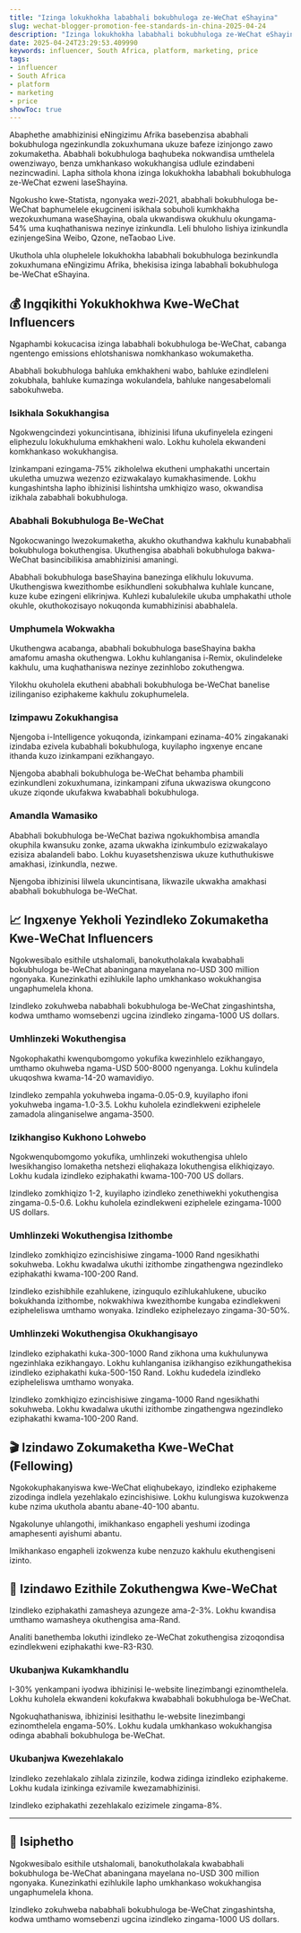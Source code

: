 ```yaml
---
title: "Izinga lokukhokha lababhali bokubhuloga ze-WeChat eShayina"
slug: wechat-blogger-promotion-fee-standards-in-china-2025-04-24
description: "Izinga lokukhokha lababhali bokubhuloga ze-WeChat eShayina"
date: 2025-04-24T23:29:53.409990
keywords: influencer, South Africa, platform, marketing, price
tags:
- influencer
- South Africa
- platform
- marketing
- price
showToc: true
---
```


Abaphethe amabhizinisi eNingizimu Afrika basebenzisa ababhali bokubhuloga ngezinkundla zokuxhumana ukuze bafeze izinjongo zawo zokumaketha. Ababhali bokubhuloga baqhubeka nokwandisa umthelela owenziwayo, benza umkhankaso wokukhangisa udlule ezindabeni nezincwadini. Lapha sithola khona izinga lokukhokha lababhali bokubhuloga ze-WeChat ezweni laseShayina.

Ngokusho kwe-Statista, ngonyaka wezi-2021, ababhali bokubhuloga be-WeChat baphumelele ekugcineni isikhala sobuholi kumkhakha wezokuxhumana waseShayina, obala ukwandiswa okukhulu okungama-54% uma kuqhathaniswa nezinye izinkundla. Leli bhuloho lishiya izinkundla ezinjengeSina Weibo, Qzone, neTaobao Live. 

Ukuthola uhla oluphelele lokukhokha lababhali bokubhuloga bezinkundla zokuxhumana eNingizimu Afrika, bhekisisa izinga lababhali bokubhuloga be-WeChat eShayina.


## 💰 Ingqikithi Yokukhokhwa Kwe-WeChat Influencers

Ngaphambi kokucacisa izinga lababhali bokubhuloga be-WeChat, cabanga ngentengo emissions ehlotshaniswa nomkhankaso wokumaketha.

Ababhali bokubhuloga bahluka emkhakheni wabo, bahluke ezindleleni zokubhala, bahluke kumazinga wokulandela, bahluke nangesabelomali sabokuhweba. 

### Isikhala Sokukhangisa

Ngokwengcindezi yokuncintisana, ibhizinisi lifuna ukufinyelela ezingeni eliphezulu lokukhuluma emkhakheni walo. Lokhu kuholela ekwandeni komkhankaso wokukhangisa.

Izinkampani ezingama-75% zikholelwa ekutheni umphakathi uncertain ukuletha umuzwa wezenzo ezizwakalayo kumakhasimende. Lokhu kungashintsha lapho ibhizinisi lishintsha umkhiqizo waso, okwandisa izikhala zababhali bokubhuloga.

### Ababhali Bokubhuloga Be-WeChat

Ngokocwaningo lwezokumaketha, akukho okuthandwa kakhulu kunababhali bokubhuloga bokuthengisa. Ukuthengisa ababhali bokubhuloga bakwa-WeChat basincibilikisa amabhizinisi amaningi.

Ababhali bokubhuloga baseShayina banezinga elikhulu lokuvuma. Ukuthengiswa kwezithombe esikhundleni sokubhalwa kuhlale kuncane, kuze kube ezingeni elikrinjwa. Kuhlezi kubalulekile ukuba umphakathi uthole okuhle, okuthokozisayo nokuqonda kumabhizinisi ababhalela.

### Umphumela Wokwakha

Ukuthengwa acabanga, ababhali bokubhuloga baseShayina bakha amafomu amasha okuthengwa. Lokhu kuhlanganisa i-Remix, okulindeleke kakhulu, uma kuqhathaniswa nezinye zezinhlobo zokuthengwa.

Yilokhu okuholela ekutheni ababhali bokubhuloga be-WeChat banelise izilinganiso eziphakeme kakhulu zokuphumelela.

### Izimpawu Zokukhangisa

Njengoba i-Intelligence yokuqonda, izinkampani ezinama-40% zingakanaki izindaba ezivela kubabhali bokubhuloga, kuyilapho ingxenye encane ithanda kuzo izinkampani ezikhangayo.

Njengoba ababhali bokubhuloga be-WeChat behamba phambili ezinkundleni zokuxhumana, izinkampani zifuna ukwaziswa okungcono ukuze ziqonde ukufakwa kwababhali bokubhuloga.

### Amandla Wamasiko

Ababhali bokubhuloga be-WeChat baziwa ngokukhombisa amandla okuphila kwansuku zonke, azama ukwakha izinkumbulo ezizwakalayo ezisiza abalandeli babo. Lokhu kuyasetshenziswa ukuze kuthuthukiswe amakhasi, izinkundla, nezwe.

Njengoba ibhizinisi lilwela ukuncintisana, likwazile ukwakha amakhasi ababhali bokubhuloga be-WeChat.



## 📈 Ingxenye Yekholi Yezindleko Zokumaketha Kwe-WeChat Influencers

Ngokwesibalo esithile utshalomali, banokutholakala kwababhali bokubhuloga be-WeChat abaningana mayelana no-USD 300 million ngonyaka. Kunezinkathi ezihlukile lapho umkhankaso wokukhangisa ungaphumelela khona.

Izindleko zokuhweba nababhali bokubhuloga be-WeChat zingashintsha, kodwa umthamo womsebenzi ugcina izindleko zingama-1000 US dollars. 

### Umhlinzeki Wokuthengisa

Ngokophakathi kwenqubomgomo yokufika kwezinhlelo ezikhangayo, umthamo okuhweba ngama-USD 500-8000 ngenyanga. Lokhu kulindela ukuqoshwa kwama-14-20 wamavidiyo.

Izindleko zempahla yokuhweba ingama-0.05-0.9, kuyilapho ifoni yokuhweba ingama-1.0-3.5. Lokhu kuholela ezindlekweni eziphelele zamadola alinganiselwe angama-3500.

### Izikhangiso Kukhono Lohwebo

Ngokwenqubomgomo yokufika, umhlinzeki wokuthengisa uhlelo lwesikhangiso lomaketha netshezi eliqhakaza lokuthengisa elikhiqizayo. Lokhu kudala izindleko eziphakathi kwama-100-700 US dollars.

Izindleko zomkhiqizo 1-2, kuyilapho izindleko zenethiwekhi yokuthengisa zingama-0.5-0.6. Lokhu kuholela ezindlekweni eziphelele ezingama-1000 US dollars.

### Umhlinzeki Wokuthengisa Izithombe

Izindleko zomkhiqizo ezincishisiwe zingama-1000 Rand ngesikhathi sokuhweba. Lokhu kwadalwa ukuthi izithombe zingathengwa ngezindleko eziphakathi kwama-100-200 Rand. 

Izindleko ezishibhile ezahlukene, izinguqulo ezihlukahlukene, ubuciko bokukhanda izithombe, nokwakhiwa kwezithombe kungaba ezindlekweni ezipheleliswa umthamo wonyaka. Izindleko eziphelezayo zingama-30-50%.

### Umhlinzeki Wokuthengisa Okukhangisayo

Izindleko eziphakathi kuka-300-1000 Rand zikhona uma kukhulunywa ngezinhlaka ezikhangayo. Lokhu kuhlanganisa izikhangiso ezikhungathekisa izindleko eziphakathi kuka-500-150 Rand. Lokhu kudedela izindleko ezipheleliswa umthamo wonyaka.

Izindleko zomkhiqizo ezincishisiwe zingama-1000 Rand ngesikhathi sokuhweba. Lokhu kwadalwa ukuthi izithombe zingathengwa ngezindleko eziphakathi kwama-100-200 Rand. 

## 🎬 Izindawo Zokumaketha Kwe-WeChat (Fellowing)

Ngokokuphakanyiswa kwe-WeChat eliqhubekayo, izindleko eziphakeme zizodinga indlela yezehlakalo ezincishisiwe. Lokhu kulungiswa kuzokwenza kube nzima ukuthola abantu abane-40-100 abantu.

Ngakolunye uhlangothi, imikhankaso engapheli yeshumi izodinga amaphesenti ayishumi abantu.

Imikhankaso engapheli izokwenza kube nenzuzo kakhulu ekuthengiseni izinto.



## 🧭 Izindawo Ezithile Zokuthengwa Kwe-WeChat

Izindleko eziphakathi zamasheya azungeze ama-2-3%. Lokhu kwandisa umthamo wamasheya okuthengisa ama-Rand.

Analiti banethemba lokuthi izindleko ze-WeChat zokuthengisa zizoqondisa ezindlekweni eziphakathi kwe-R3-R30.

### Ukubanjwa Kukamkhandlu

I-30% yenkampani iyodwa ibhizinisi le-website linezimbangi ezinomthelela. Lokhu kuholela ekwandeni kokufakwa kwababhali bokubhuloga be-WeChat.

Ngokuqhathaniswa, ibhizinisi lesithathu le-website linezimbangi ezinomthelela engama-50%. Lokhu kudala umkhankaso wokukhangisa odinga ababhali bokubhuloga be-WeChat.

### Ukubanjwa Kwezehlakalo

Izindleko zezehlakalo zihlala zizinzile, kodwa zidinga izindleko eziphakeme. Lokhu kudala izinkinga ezivamile kwezamabhizinisi.

Izindleko eziphakathi zezehlakalo ezizimele zingama-8%.

---

## 📝 Isiphetho

Ngokwesibalo esithile utshalomali, banokutholakala kwababhali bokubhuloga be-WeChat abaningana mayelana no-USD 300 million ngonyaka. Kunezinkathi ezihlukile lapho umkhankaso wokukhangisa ungaphumelela khona.

Izindleko zokuhweba nababhali bokubhuloga be-WeChat zingashintsha, kodwa umthamo womsebenzi ugcina izindleko zingama-1000 US dollars.